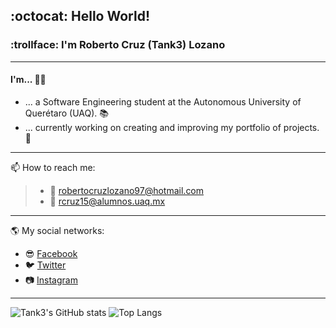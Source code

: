 ## :octocat: Hello World!
### :trollface: I'm Roberto Cruz (Tank3) Lozano
---
#### I'm... :superhero_man:
- ... a Software Engineering student at the Autonomous University of Querétaro (UAQ). :books:
- ... currently working on creating and improving my portfolio of projects. :space_invader:
---
📫 How to reach me:
> - :e-mail: robertocruzlozano97@hotmail.com
> - :e-mail: rcruz15@alumnos.uaq.mx
---
:earth_americas: My social networks:
- :sunglasses: [Facebook](https://www.facebook.com/roberto.cruzlozano.16)
- :bird: [Twitter](https://twitter.com/xTank3x)
- :camera: [Instagram](https://www.instagram.com/rcruzl15_tk3/)
---
![Tank3's GitHub stats](https://github-readme-stats.vercel.app/api?username=Tank3-TK3&hide=contribs,prs&show_icons=true&theme=tokyonight)
![Top Langs](https://github-readme-stats.vercel.app/api/top-langs/?username=Tank3-TK3&layout=compact&theme=tokyonight)

<!--
**Tank3-TK3/Tank3-TK3** is a ✨ _special_ ✨ repository because its `README.md` (this file) appears on your GitHub profile.

Here are some ideas to get you started:

- 🔭 I’m currently working on ...
- 🌱 I’m currently learning ...
- 👯 I’m looking to collaborate on ...
- 🤔 I’m looking for help with ...
- 💬 Ask me about ...
- 📫 How to reach me: ...
- 😄 Pronouns: ...
- ⚡ Fun fact: ...
-->
